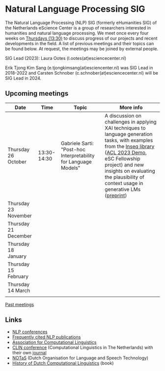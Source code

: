 # Natural Language Processing SIG

The Natural Language Processing (NLP) SIG (formerly eHumanities SIG) of the Netherlands eScience Center is a group of researchers interested in humanities and natural language processing. We meet once every four weeks on [Thursdays (13:30)](#upcoming-meetings) to discuss progress of our projects and recent developments in the field. A list of previous meetings and their topics can be found below. At request, the meetings may be joined by external people.

SIG Lead (2023): Laura Ootes (l.ootes(at)esciencecenter.nl)

Erik Tjong Kim Sang (e.tjongkimsang(at)esciencenter.nl) was SIG Lead in 2018-2022 and
Carsten Schnober (c.schnober(at)esciencecenter.nl) will be SIG Lead in 2024.


## Upcoming meetings

| Date | Time |Topic | More info |
|------|------|------|------------|
| Thursday 26 October| 13:30-14:30| Gabriele Sarti: "Post-hoc Interpretability for Language Models"| A discussion on challenges in applying XAI techniques to language generation tasks, with examples from the [Inseq library](https://github.com/inseq-team/inseq) ([ACL 2023 Demo](https://aclanthology.org/2023.acl-demo.40/), eSC Fellowship project) and new insights on evaluating the plausibility of context usage in generative LMs ([preprint](https://arxiv.org/abs/2310.01188))|
| Thursday 23 November ||||
| Thursday 21 December ||||
| Thursday 18 January ||||
| Thursday 15 February ||||
| Thursday 14 March ||||
|||||


[Past meetings](https://github.com/nlesc-sigs/nlp-sig/blob/master/meetings.md)

## Links

- [NLP conferences](nlp-conferences.md)
- [Frequently cited NLP publications](nlp-literature.md)
- [Association for Computational Linguistics](https://www.aclweb.org/portal/)
- [CLIN conference](https://www.let.rug.nl/vannoord/Clin/) (Computational Linguistics in The Netherlands) with their own [journal](https://www.clinjournal.org/clinj)
- [NOTaS](https://notas.nl/) (Dutch Organisation for Language and Speech Technology)
- [History of Dutch Computational Linguistics](https://www.let.rug.nl/vannoord/TST-Geschiedenis/) (book)  

